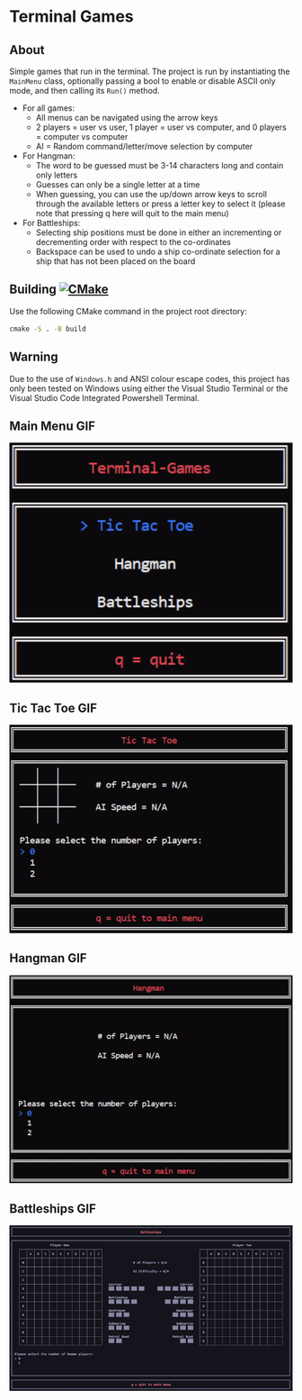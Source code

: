 # Terminal Games

## About

Simple games that run in the terminal. The project is run by instantiating the `MainMenu` class, optionally passing a bool to enable or disable ASCII only mode, and then calling its `Run()` method.

* For all games:
  * All menus can be navigated using the arrow keys
  * 2 players = user vs user, 1 player = user vs computer, and 0 players = computer vs computer
  * AI = Random command/letter/move selection by computer
* For Hangman:
  * The word to be guessed must be 3-14 characters long and contain only letters
  * Guesses can only be a single letter at a time
  * When guessing, you can use the up/down arrow keys to scroll through the available letters or press a letter key to select it (please note that pressing q here will quit to the main menu)
* For Battleships:
  * Selecting ship positions must be done in either an incrementing or decrementing order with respect to the co-ordinates
  * Backspace can be used to undo a ship co-ordinate selection for a ship that has not been placed on the board

## Building [![CMake](https://github.com/J-Afzal/Terminal-Games/workflows/CMake/badge.svg)](https://github.com/J-Afzal/Terminal-Games/actions/workflows/cmake.yml)

Use the following CMake command in the project root directory:

```cmd
cmake -S . -B build
```

## Warning

Due to the use of `Windows.h` and ANSI colour escape codes, this project has only been tested on Windows using either the Visual Studio Terminal or the Visual Studio Code Integrated Powershell Terminal.

## Main Menu GIF

![Main Menu GIF](screenshots/MainMenu.gif "Main Menu GIF")

## Tic Tac Toe GIF

![Tic Tac Toe GIF](screenshots/TicTacToe.gif "Tic Tac Toe GIF")

## Hangman GIF

![Hangman GIF](screenshots/Hangman.gif "Hangman GIF")

## Battleships GIF

![Battleships GIF](screenshots/Battleships.gif "Battleships GIF")
